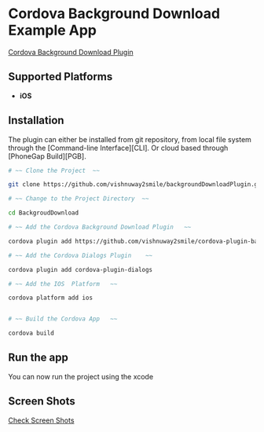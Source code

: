 Cordova Background Download Example App
===================================

[Cordova Background Download Plugin](https://github.com/vishnuway2smile/cordova-plugin-background-download)

## Supported Platforms
- __iOS__


## Installation
The plugin can either be installed from git repository, from local file system through the [Command-line Interface][CLI]. Or cloud based through [PhoneGap Build][PGB].


```bash
# ~~ Clone the Project  ~~

git clone https://github.com/vishnuway2smile/backgroundDownloadPlugin.git  BackgroudDownload

# ~~ Change to the Project Directory  ~~

cd BackgroudDownload 

# ~~ Add the Cordova Background Download Plugin   ~~

cordova plugin add https://github.com/vishnuway2smile/cordova-plugin-background-download.git

# ~~ Add the Cordova Dialogs Plugin    ~~

cordova plugin add cordova-plugin-dialogs

# ~~ Add the IOS  Platform   ~~

cordova platform add ios


# ~~ Build the Cordova App   ~~

cordova build 

```

## Run the app  

You can now run the project using the xcode 

## Screen Shots 

[Check Screen Shots](https://github.com/vishnuway2smile/backgroundDownloadPlugin/tree/master/screenshots)
  
